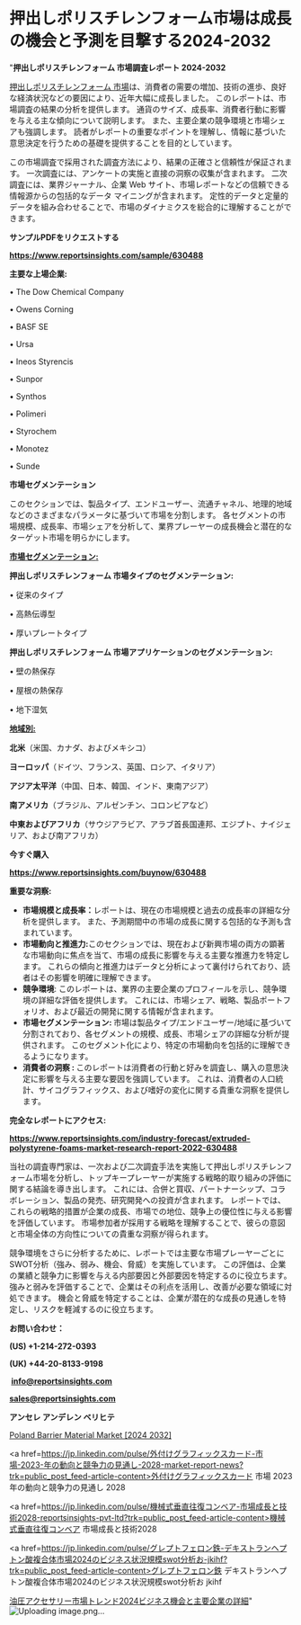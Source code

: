 # 押出しポリスチレンフォーム市場は成長の機会と予測を目撃する2024-2032

"<strong>押出しポリスチレンフォーム 市場調査レポート 2024-2032</strong>

<a href=https://www.reportsinsights.com/sample/630488>押出しポリスチレンフォーム 市場</a>は、消費者の需要の増加、技術の進歩、良好な経済状況などの要因により、近年大幅に成長しました。 このレポートは、市場調査の結果の分析を提供します。 通貨のサイズ、成長率、消費者行動に影響を与える主な傾向について説明します。 また、主要企業の競争環境と市場シェアも強調します。 読者がレポートの重要なポイントを理解し、情報に基づいた意思決定を行うための基礎を提供することを目的としています。

この市場調査で採用された調査方法により、結果の正確さと信頼性が保証されます。 一次調査には、アンケートの実施と直接の洞察の収集が含まれます。 二次調査には、業界ジャーナル、企業 Web サイト、市場レポートなどの信頼できる情報源からの包括的なデータ マイニングが含まれます。 定性的データと定量的データを組み合わせることで、市場のダイナミクスを総合的に理解することができます。

<strong><b>サンプルPDFをリクエストする</b></strong>

<a href=https://www.reportsinsights.com/sample/630488><strong><u>https://www.reportsinsights.com/sample/630488</u></strong></a>

<strong>主要な上場企業:</strong>

• The Dow Chemical Company

• Owens Corning

• BASF SE

• Ursa

• Ineos Styrencis

• Sunpor

• Synthos

• Polimeri

• Styrochem

• Monotez

• Sunde

<strong>市場セグメンテーション</strong>

このセクションでは、製品タイプ、エンドユーザー、流通チャネル、地理的地域などのさまざまなパラメータに基づいて市場を分割します。 各セグメントの市場規模、成長率、市場シェアを分析して、業界プレーヤーの成長機会と潜在的なターゲット市場を明らかにします。

<strong><u>市場セグメンテーション</u></strong><strong><u>:</u></strong>

<strong>押出しポリスチレンフォーム 市場タイプのセグメンテーション:</strong>

• 従来のタイプ

• 高熱伝導型

• 厚いプレートタイプ

<strong>押出しポリスチレンフォーム 市場アプリケーションのセグメンテーション:</strong>

• 壁の熱保存

• 屋根の熱保存

• 地下湿気

<strong><u>地域別</u></strong><strong><u>:</u></strong>

<strong>北米</strong>（米国、カナダ、およびメキシコ）

<strong>ヨーロッパ</strong>（ドイツ、フランス、英国、ロシア、イタリア）

<strong>アジア太平洋</strong>（中国、日本、韓国、インド、東南アジア）

<strong>南アメリカ</strong>（ブラジル、アルゼンチン、コロンビアなど）

<strong>中東およびアフリカ</strong>（サウジアラビア、アラブ首長国連邦、エジプト、ナイジェリア、および南アフリカ）

<strong>今すぐ購入</strong>

<a href=https://www.reportsinsights.com/buynow/630488><strong><u>https://www.reportsinsights.com/buynow/630488</u></strong></a>

<strong>重要な洞察:</strong>
<ul>
  <li><strong>市場規模と成長率：</strong>レポートは、現在の市場規模と過去の成長率の詳細な分析を提供します。 また、予測期間中の市場の成長に関する包括的な予測も含まれています。</li>
  <li><strong>市場動向と推進力:</strong>このセクションでは、現在および新興市場の両方の顕著な市場動向に焦点を当て、市場の成長に影響を与える主要な推進力を特定します。 これらの傾向と推進力はデータと分析によって裏付けられており、読者はその影響を明確に理解できます。</li>
  <li><strong>競争環境</strong>: このレポートは、業界の主要企業のプロフィールを示し、競争環境の詳細な評価を提供します。 これには、市場シェア、戦略、製品ポートフォリオ、および最近の開発に関する情報が含まれます。</li>
  <li><strong>市場セグメンテーション: </strong>市場は製品タイプ/エンドユーザー/地域に基づいて分割されており、各セグメントの規模、成長、市場シェアの詳細な分析が提供されます。 このセグメント化により、特定の市場動向を包括的に理解できるようになります。</li>
  <li><strong>消費者の洞察 : </strong>このレポートは消費者の行動と好みを調査し、購入の意思決定に影響を与える主要な要因を強調しています。 これは、消費者の人口統計、サイコグラフィックス、および嗜好の変化に関する貴重な洞察を提供します。</li>
</ul>
<strong>完全なレポートにアクセス:</strong>

<a href=https://www.reportsinsights.com/industry-forecast/extruded-polystyrene-foams-market-research-report-2022-630488><strong><u><b>https://www.reportsinsights.com/industry-forecast/extruded-polystyrene-foams-market-research-report-2022-630488</b></u></strong></a>

当社の調査専門家は、一次および二次調査手法を実施して押出しポリスチレンフォーム市場を分析し、トップキープレーヤーが実施する戦略的取り組みの評価に関する結論を導き出します。 これには、合併と買収、パートナーシップ、コラボレーション、製品の発売、研究開発への投資が含まれます。 レポートでは、これらの戦略的措置が企業の成長、市場での地位、競争上の優位性に与える影響を評価しています。 市場参加者が採用する戦略を理解することで、彼らの意図と市場全体の方向性についての貴重な洞察が得られます。

競争環境をさらに分析するために、レポートでは主要な市場プレーヤーごとにSWOT分析（強み、弱み、機会、脅威）を実施しています。 この評価は、企業の業績と競争力に影響を与える内部要因と外部要因を特定するのに役立ちます。 強みと弱みを評価することで、企業はその利点を活用し、改善が必要な領域に対処できます。 機会と脅威を特定することは、企業が潜在的な成長の見通しを特定し、リスクを軽減するのに役立ちます。

<strong>お問い合わせ：</strong>

<strong>(US) +1-214-272-0393</strong>

<strong>(UK) +44-20-8133-9198</strong>

<strong> </strong><a href=info@reportsinsights.com><strong><u>info@reportsinsights.com</u></strong></a>

<a href=sales@reportsinsights.com><strong><u>sales@reportsinsights.com</u></strong></a>

<strong>アンセレ アンデレン ベリヒテ</strong>

<a href=https://www.linkedin.com/pulse/poland-barrier-material-market-segments-latest-gcr5e/>Poland Barrier Material Market [2024 2032]</a>

<a href=https://jp.linkedin.com/pulse/外付けグラフィックスカード-市場-2023-年の動向と競争力の見通し-2028-market-report-news?trk=public_post_feed-article-content>外付けグラフィックスカード 市場 2023 年の動向と競争力の見通し 2028</a>

<a href=https://jp.linkedin.com/pulse/機械式垂直往復コンベア-市場成長と技術2028-reportsinsights-pvt-ltd?trk=public_post_feed-article-content>機械式垂直往復コンベア 市場成長と技術2028</a>

<a href=https://jp.linkedin.com/pulse/グレプトフェロン鉄-デキストランヘプトン酸複合体市場2024のビジネス状況規模swot分析お-jkihf?trk=public_post_feed-article-content>グレプトフェロン鉄 デキストランヘプトン酸複合体市場2024のビジネス状況規模swot分析お jkihf</a>

<a href=https://www.linkedin.com/pulse/油圧アクセサリー市場トレンド2024ビジネス機会と主要企業の詳細-community-market-research-cjfgf/>油圧アクセサリー市場トレンド2024ビジネス機会と主要企業の詳細</a>"
![Uploading image.png…]()
